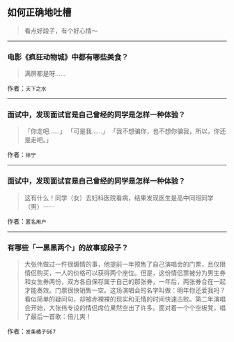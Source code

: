 ## 如何正确地吐槽

> 看点好段子，有个好心情～


 
---

### 电影《疯狂动物城》中都有哪些美食？

> 满屏都是呀……


作者：`天下之水`

---

### 面试中，发现面试官是自己曾经的同学是怎样一种体验？

> 「你走吧……」
> 「可是我……」
> 「我不想骗你，也不想你骗我，所以，你还是走吧。」


作者：`徐宁`

---

### 面试中，发现面试官是自己曾经的同学是怎样一种体验？

> 这有什么！同学（女）去妇科医院看病，结果发现医生是高中同班同学（男）⋯⋯


作者：`匿名用户`

---

### 有哪些「一黑黑两个」的故事或段子？

> 大张伟做过一件很煽情的事，他提前一年预售了自己演唱会的门票，且仅限情侣购买，一人的价格可以获得两个座位。但是，这份情侣票被分为男生券和女生券两份，双方各自保存属于自己的那张券，一年后，两张券合在一起才能奏效。门票很快销售一空。这场演唱会的名字叫做：明年你还爱我吗？看似简单的疑问句，却被赤裸裸的现实和无情的时间快速击败。第二年演唱会开始，大张伟专设的情侣席位果然空出了许多。面对着一个个空板凳，唱了最后一首歌：倍儿爽！


作者：`发条橘子667`